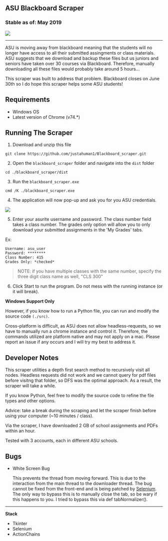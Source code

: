 ## ASU Blackboard Scraper

### Stable as of: May 2019

<img src="https://i.imgur.com/9ckRlex.gif" />

<hr/>

ASU is moving away from blackboard meaning that the students will no longer have access to all their submitted assingments or class materials. ASU suggests that we download and backup these files but us juniors and seniors have taken over 30 courses via Blackboard. Therefore, manually downloading all these files would probably take around 5 hours...

This scraper was built to address that problem. Blackboard closes on June 30th so I do hope this scraper helps some ASU students! 

Requirements
---
- Windows OS
- Latest version of Chrome (v74.*)

Running The Scraper
---
1. Download and unzip this file

  ``` 
  git clone https://github.com/justahuman1/Blackboard_scraper.git
  ```
2. Open the ```blackboard_scraper``` folder and navigate into the ```dist``` folder

  ```
  cd ./blackboard_scraper/dist
  ```
3. Run the ```blackboard_scraper.exe```

  ```
  cmd /K ./blackboard_scraper.exe
  ```
4. The application will now pop-up and ask you for you ASU credentials.

<img src="https://i.imgur.com/c1Sv1Z6.jpg" />

5. Enter your asurite username and password. The class number field takes a class number. The grades only option will allow you to only download your submitted assignments in the 'My Grades' tabs. 

Ex:

    Username: asu_user
    Password: ********
    Class Number: 415 
    Grades Only: *checked*

> NOTE: if you have multiple classes with the same number, specify the three digit class name as well, "CLS 300"

6. Click Start to run the program. Do not mess with the running instance (or it will break).
  

**Windows Support Only**

However, if you know how to run a Python file, you can run and modify the source code ```(./src)```. 
  
Cross-platform is difficult, as ASU does not allow headless-requests, so we have to manually run a chrome instance and control it. Therefore, the commands utilized are platform native and may not apply on a mac. Please report an issue if any occurs and I will try my best to address it.


Developer Notes
---
This scraper utilities a depth first search method to recursively visit all nodes. Headless requests did not work and we cannot query for pdf files before visitng that folder, so DFS was the optimal approach. As a result, the scraper will take a while.

If you know Python, feel free to modify the source code to refine the file types and other options.

Advice: take a break during the scraping and let the scraper finish before using your computer (~10 minutes / class).

Via the scraper, I have downloaded 2 GB of school assignments and PDFs within an hour. 

Tested with 3 accounts, each in different ASU schools. 



Bugs
---

- White Screen Bug

  This prevents the thread from moving forward. This is due to the interaction from the main thread to the downloader thread. The bug cannot be fixed from the front-end and is being patched by [Selenium](https://sqa.stackexchange.com/questions/3185/firefox-browser-launches-blank-page-while-running-tests-via-selenium). The only way to bypass this is to manually close the tab, so be wary if this happens to you. I tried to bypass this via def tabNormalizer(). 


<hr />

**Stack**

* Tkinter
* Selenium
* ActionChains

